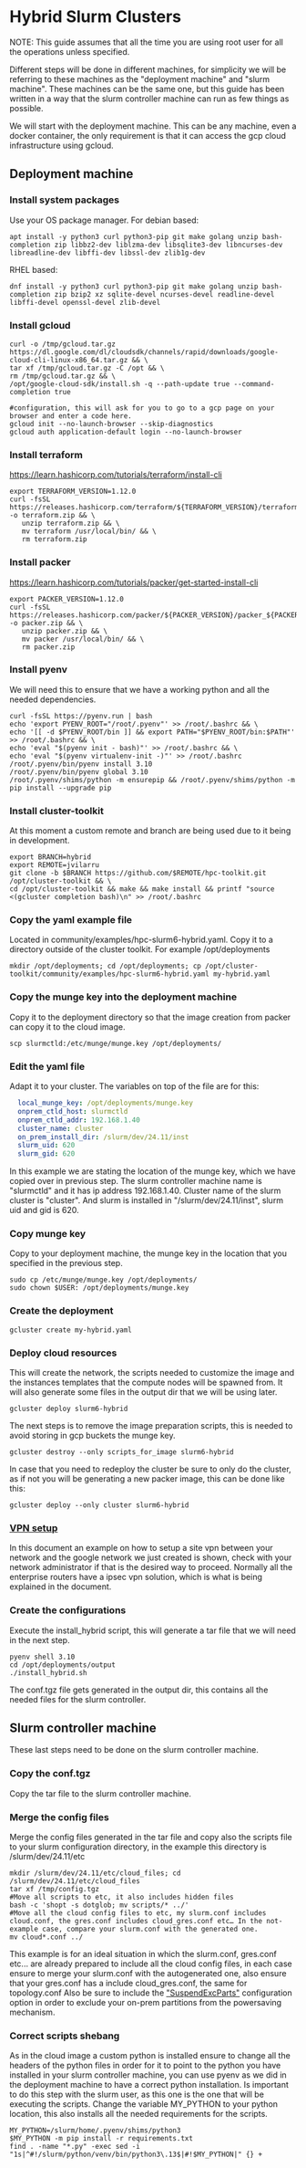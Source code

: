 # Hybrid Slurm Clusters

NOTE: This guide assumes that all the time you are using root user for all the operations unless specified.

Different steps will be done in different machines, for simplicity we will be referring to these machines as the "deployment machine" and "slurm machine". These machines can be the same one, but this guide has been written in a way that the slurm controller machine can run as few things as possible.

We will start with the deployment machine. This can be any machine, even a docker container, the only requirement is that it can access the gcp cloud infrastructure using gcloud.

## Deployment machine
### Install system packages
Use your OS package manager.
For debian based:

```shell
apt install -y python3 curl python3-pip git make golang unzip bash-completion zip libbz2-dev liblzma-dev libsqlite3-dev libncurses-dev libreadline-dev libffi-dev libssl-dev zlib1g-dev
```

RHEL based:

```shell
dnf install -y python3 curl python3-pip git make golang unzip bash-completion zip bzip2 xz sqlite-devel ncurses-devel readline-devel libffi-devel openssl-devel zlib-devel
```

### Install gcloud

```shell
curl -o /tmp/gcloud.tar.gz https://dl.google.com/dl/cloudsdk/channels/rapid/downloads/google-cloud-cli-linux-x86_64.tar.gz && \
tar xf /tmp/gcloud.tar.gz -C /opt && \
rm /tmp/gcloud.tar.gz && \
/opt/google-cloud-sdk/install.sh -q --path-update true --command-completion true

#configuration, this will ask for you to go to a gcp page on your browser and enter a code here.
gcloud init --no-launch-browser --skip-diagnostics
gcloud auth application-default login --no-launch-browser
```

### Install terraform
https://learn.hashicorp.com/tutorials/terraform/install-cli

```shell
export TERRAFORM_VERSION=1.12.0
curl -fsSL https://releases.hashicorp.com/terraform/${TERRAFORM_VERSION}/terraform_${TERRAFORM_VERSION}_linux_amd64.zip -o terraform.zip && \
   unzip terraform.zip && \
   mv terraform /usr/local/bin/ && \
   rm terraform.zip
```

### Install packer
https://learn.hashicorp.com/tutorials/packer/get-started-install-cli

```shell
export PACKER_VERSION=1.12.0
curl -fsSL https://releases.hashicorp.com/packer/${PACKER_VERSION}/packer_${PACKER_VERSION}_linux_amd64.zip -o packer.zip && \
   unzip packer.zip && \
   mv packer /usr/local/bin/ && \
   rm packer.zip
```

### Install pyenv
We will need this to ensure that we have a working python and all the needed dependencies.

```shell
curl -fsSL https://pyenv.run | bash
echo 'export PYENV_ROOT="/root/.pyenv"' >> /root/.bashrc && \
echo '[[ -d $PYENV_ROOT/bin ]] && export PATH="$PYENV_ROOT/bin:$PATH"' >> /root/.bashrc && \
echo 'eval "$(pyenv init - bash)"' >> /root/.bashrc && \
echo 'eval "$(pyenv virtualenv-init -)"' >> /root/.bashrc
/root/.pyenv/bin/pyenv install 3.10
/root/.pyenv/bin/pyenv global 3.10
/root/.pyenv/shims/python -m ensurepip && /root/.pyenv/shims/python -m pip install --upgrade pip
```

### Install cluster-toolkit
At this moment a custom remote and branch are being used due to it being in development.

```shell
export BRANCH=hybrid
export REMOTE=jvilarru
git clone -b $BRANCH https://github.com/$REMOTE/hpc-toolkit.git /opt/cluster-toolkit && \
cd /opt/cluster-toolkit && make && make install && printf "source <(gcluster completion bash)\n" >> /root/.bashrc
```

### Copy the yaml example file
Located in community/examples/hpc-slurm6-hybrid.yaml. Copy it to a directory outside of the cluster toolkit.
For example /opt/deployments

```shell
mkdir /opt/deployments; cd /opt/deployments; cp /opt/cluster-toolkit/community/examples/hpc-slurm6-hybrid.yaml my-hybrid.yaml
```

### Copy the munge key into the deployment machine
Copy it to the deployment directory so that the image creation from packer can copy it to the cloud image.

```shell
scp slurmctld:/etc/munge/munge.key /opt/deployments/
```

### Edit the yaml file
Adapt it to your cluster. The variables on top of the file are for this:

```yaml
  local_munge_key: /opt/deployments/munge.key
  onprem_ctld_host: slurmctld
  onprem_ctld_addr: 192.168.1.40
  cluster_name: cluster
  on_prem_install_dir: /slurm/dev/24.11/inst
  slurm_uid: 620
  slurm_gid: 620
```

In this example we are stating the location of the munge key, which we have copied over in previous step. The slurm controller machine name is "slurmctld" and it has ip address 192.168.1.40. Cluster name of the slurm cluster is "cluster".
And slurm is installed in "/slurm/dev/24.11/inst", slurm uid and gid is 620.

### Copy munge key
Copy to your deployment machine, the munge key in the location that you specified in the previous step.

```shell
sudo cp /etc/munge/munge.key /opt/deployments/
sudo chown $USER: /opt/deployments/munge.key
```

### Create the deployment

```shell
gcluster create my-hybrid.yaml
```

### Deploy cloud resources
This will create the network, the scripts needed to customize the image and the instances templates that the compute nodes will be spawned from.
It will also generate some files in the output dir that we will be using later.

```shell
gcluster deploy slurm6-hybrid
```

The next steps is to remove the image preparation scripts, this is needed to avoid storing in gcp buckets the munge key.

```shell
gcluster destroy --only scripts_for_image slurm6-hybrid
```

In case that you need to redeploy the cluster be sure to only do the cluster, as if not you will be generating a new packer image, this can be done like this:

```shell
gcluster deploy --only cluster slurm6-hybrid
```

### [VPN setup](./vpn.md)
In this document an example on how to setup a site vpn between your network and the google network we just created is shown, check with your network administrator if that is the desired way to proceed.
Normally all the enterprise routers have a ipsec vpn solution, which is what is being explained in the document.

### Create the configurations
Execute the install_hybrid script, this will generate a tar file that we will need in the next step.

```shell
pyenv shell 3.10
cd /opt/deployments/output
./install_hybrid.sh
```

The conf.tgz file gets generated in the output dir, this contains all the needed files for the slurm controller.
## Slurm controller machine
These last steps need to be done on the slurm controller machine.
### Copy the conf.tgz
Copy the tar file to the slurm controller machine.
### Merge the config files
Merge the config files generated in the tar file and copy also the scripts file to your slurm configuration directory, in the example this directory is /slurm/dev/24.11/etc

```shell
mkdir /slurm/dev/24.11/etc/cloud_files; cd /slurm/dev/24.11/etc/cloud_files
tar xf /tmp/config.tgz
#Move all scripts to etc, it also includes hidden files
bash -c 'shopt -s dotglob; mv scripts/* ../'
#Move all the cloud config files to etc, my slurm.conf includes cloud.conf, the gres.conf includes cloud_gres.conf etc… In the not-example case, compare your slurm.conf with the generated one.
mv cloud*.conf ../
```

This example is for an ideal situation in which the slurm.conf, gres.conf etc... are already prepared to include all the cloud config files, in each case ensure to merge your slurm.conf with the autogenerated one, also ensure that your gres.conf has a include cloud_gres.conf, the same for topology.conf
Also be sure to include the ["SuspendExcParts"](https://slurm.schedmd.com/slurm.conf.html#OPT_SuspendExcParts) configuration option in order to exclude your on-prem partitions from the powersaving mechanism.

### Correct scripts shebang
As in the cloud image a custom python is installed ensure to change all the headers of the python files in order for it to point to the python you have installed in your slurm controller machine, you can use pyenv as we did in the deployment machine to have a correct python installation.
Is important to do this step with the slurm user, as this one is the one that will be executing the scripts.
Change the variable MY_PYTHON to your python location, this also installs all the needed requirements for the scripts.

```shell
MY_PYTHON=/slurm/home/.pyenv/shims/python3
$MY_PYTHON -m pip install -r requirements.txt
find . -name "*.py" -exec sed -i "1s|^#!/slurm/python/venv/bin/python3\.13$|#!$MY_PYTHON|" {} +
```
